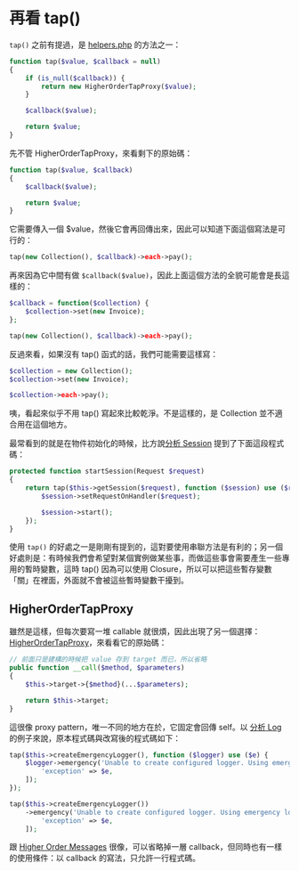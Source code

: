 # 再看 tap()

`tap()` 之前有提過，是 [helpers.php][] 的方法之一：

```php
function tap($value, $callback = null)
{
    if (is_null($callback)) {
        return new HigherOrderTapProxy($value);
    }

    $callback($value);

    return $value;
}
```

先不管 HigherOrderTapProxy，來看剩下的原始碼：

```php
function tap($value, $callback)
{
    $callback($value);

    return $value;
}
```

它需要傳入一個 $value，然後它會再回傳出來，因此可以知道下面這個寫法是可行的：

```php
tap(new Collection(), $callback)->each->pay();
```

再來因為它中間有做 `$callback($value)`，因此上面這個方法的全貌可能會是長這樣的：

```php
$callback = function($collection) {
    $collection->set(new Invoice);
};

tap(new Collection(), $callback)->each->pay();
```

反過來看，如果沒有 tap() 函式的話，我們可能需要這樣寫：

```php
$collection = new Collection();
$collection->set(new Invoice);

$collection->each->pay();
```

咦，看起來似乎不用 tap() 寫起來比較乾淨。不是這樣的，是 Collection 並不適合用在這個地方。

最常看到的就是在物件初始化的時候，比方說[分析 Session][Day11] 提到了下面這段程式碼：

```php
protected function startSession(Request $request)
{
    return tap($this->getSession($request), function ($session) use ($request) {
        $session->setRequestOnHandler($request);

        $session->start();
    });
}
```

使用 `tap()` 的好處之一是剛剛有提到的，這對要使用串聯方法是有利的；另一個好處則是：有時候我們會希望對某個實例做某些事，而做這些事會需要產生一些專用的暫時變數，這時 tap() 因為可以使用 Closure，所以可以把這些暫存變數「關」在裡面，外面就不會被這些暫時變數干擾到。

## HigherOrderTapProxy

雖然是這樣，但每次要寫一堆 callable 就很煩，因此出現了另一個選擇：[HigherOrderTapProxy][]，來看看它的原始碼：

```php
// 前面只是建構的時候把 value 存到 target 而已，所以省略
public function __call($method, $parameters)
{
    $this->target->{$method}(...$parameters);

    return $this->target;
}
```

這很像 proxy pattern，唯一不同的地方在於，它固定會回傳 self。以 [分析 Log][Day21] 的例子來說，原本程式碼與改寫後的程式碼如下：

```php
tap($this->createEmergencyLogger(), function ($logger) use ($e) {
    $logger->emergency('Unable to create configured logger. Using emergency logger.', [
        'exception' => $e,
    ]);
});

tap($this->createEmergencyLogger())
    ->emergency('Unable to create configured logger. Using emergency logger.', [
        'exception' => $e,
    ]);
```

跟 [Higher Order Messages][Day39] 很像，可以省略掉一層 callback，但同時也有一樣的使用條件：以 callback 的寫法，只允許一行程式碼。 

[helpers.php]: https://github.com/laravel/framework/blob/v5.7.6/src/Illuminate/Support/helpers.php
[HigherOrderTapProxy]: https://github.com/laravel/framework/blob/v5.7.6/src/Illuminate/Support/HigherOrderTapProxy.php

[Day11]: day11.md
[Day21]: day21.md
[Day39]: day39.md
